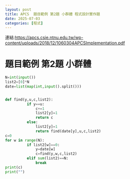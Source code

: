 ```yaml
---
layout: post
title: APCS  題目範例 第2題 小群體 程式設計實作題 
date: 2025-07-03
categories: [程式]
---
```


連結:https://apcs.csie.ntnu.edu.tw/wp-content/uploads/2018/12/1060304APCSImplementation.pdf
#  題目範例 第2題 小群體
```python
N=int(input())
list2=[0]*N
date=list(map(int,input().split()))


def find(y,u,c,list2):
          if y==u:
              c+=1
              list2[y]=1
              return c
          else:
              list2[y]=1
              return find(date[y],u,c,list2)
c=0
for w in range(N):
          if list2[w]==0:
              y=date[w]
              c=find(y,w,c,list2)
          elif sum(list2)==N:
              break
print(c)
print("")

```
